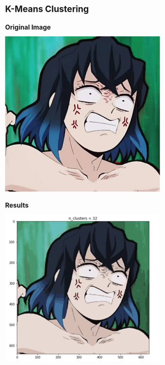 # K-Means Clustering

## Original Image

![Cluster1](img/img6.jpg)

## Results

![Cluster2](img/inosuke.png)
